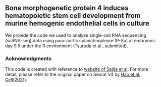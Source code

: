 ## Bone morphogenetic protein 4 induces hematopoietic stem cell development from murine hemogenic endothelial cells in culture
We provide the code we used to analyze single-cell RNA sequencing (scRNA-seq) data using para-aortic splanchnopleure (P-Sp) at embryonic day 9.5 under the R environment (Tsuruda et al., submitted).

### Acknowledgments
This code is created with reference to [website of Satija et al](https://satijalab.org/seurat/). For more detail, please refer to the original paper on Seurat V4 by [Hao et al. Cell(2021)](https://doi.org/10.1016/j.cell.2021.04.048).

